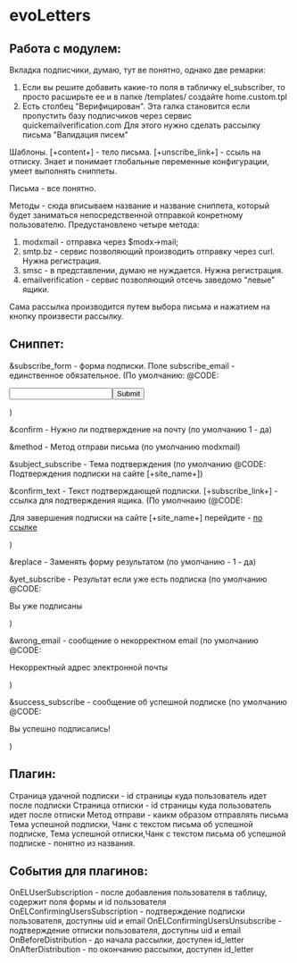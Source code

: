 # evoLetters

## Работа с модулем:
Вкладка подписчики, думаю, тут ве понятно, однако две ремарки:
1. Если вы решите добавить какие-то поля в табличку el_subscriber, то просто расширьте ее и в папке /templates/ создайте home.custom.tpl
2. Есть столбец "Верифицирован". Эта галка становится если пропустить базу подписчиков через сервис quickemailverification.com Для этого нужно сделать рассылку письма "Валидация писем"

Шаблоны. [+content+] - тело письма. [+unscribe_link+] - ссыль на отписку. Знает и понимает глобальные переменные конфигурации, умеет выполнять сниппеты.

Письма - все понятно.

Методы - сюда вписываем название и название сниппета, который будет заниматься непосредственной отправкой конретному пользователю.
Предустановлено четыре метода:
1. modxmail - отправка через $modx->mail;
2. smtp.bz - сервис позволяющий производить отправку через curl. Нужна регистрация.
3. smsc - в представлении, думаю не нуждается. Нужна регистрация.
4. emailverification - сервис позволяющий отсечь заведомо "левые" ящики.

Сама рассылка производится путем выбора письма и нажатием на кнопку произвести рассылку.

## Сниппет:

&subscribe_form - форма подписки. Поле subscribe_email - единственное обязательное. 
(По умолчанию: @CODE: <form method="post"><input type="email" required="required" name="subscribe_email"><input type="submit"></form>) 


&confirm - Нужно ли подтверждение на почту 
(по умолчанию 1 - да)

&method - Метод отправи письма 
(по умолчанию modxmail)

&subject_subscribe  - Тема подтверждения 
(по умолчанию @CODE: Подтверждения подписки на сайте [+site_name+])

&confirm_text - Текст подтверждающей подписки. [+subscribe_link+] - ссылка для подтверждения ящика. 
(По умолчнаию  (@CODE: <p>Для завершения подписки на сайте [+site_name+] перейдите - <a href="[+subscribe_link+]">по ссылке</a></p>)

&replace - Заменять форму результатом 
(по умолчанию - 1 - да)

&yet_subscribe - Результат если уже есть подписка 
(по умолчанию @CODE: <p>Вы уже подписаны</p>)

&wrong_email - сообщение о некорректном email 
(по умолчанию @CODE: <p>Некорректный адрес электронной почты</p>)

&success_subscribe - сообщение об успешной подписке 
(по умолчанию @CODE: <p>Вы успешно подписались!</p>)

## Плагин:
Страница удачной подписки - id страницы куда пользователь идет после подписки
Страница отписки - id страницы куда пользователь идет после отписки
Метод отправи - каикм образом отправлять письма
Тема успешной подписки, Чанк с текстом письма об успешной подписке, Тема успешной отписки,Чанк с текстом письма об успешной подписке - понятно из названия.


## События для плагинов:
OnELUserSubscription - после добавления пользователя в таблицу, содержит поля формы и id пользователя
OnELConfirmingUsersSubscription - подтверждение подписки пользователя, доступны uid и email
OnELConfirmingUsersUnsubscribe - подтверждение отписки пользователя, доступны uid и email
OnBeforeDistribution - до начала рассылки, доступен id_letter
OnAfterDistribution - по окончанию рассылки, доступен id_letter
